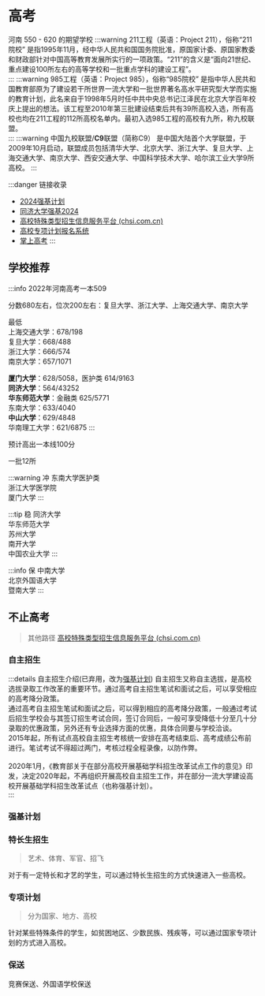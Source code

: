 # 高考

河南 550 - 620 的期望学校
:::warning 211工程（英语：Project 211），俗称“211院校”
是指1995年11月，经中华人民共和国国务院批准，原国家计委、原国家教委和财政部针对中国高等教育发展所实行的一项政策。“211”的含义是“面向21世纪、重点建设100所左右的高等学校和一批重点学科的建设工程”。  
:::
:::warning 985工程（英语：Project 985），俗称“985院校”
是指中华人民共和国教育部原为了建设若干所世界一流大学和一批世界著名高水平研究型大学而实施的教育计划，此名来自于1998年5月时任中共中央总书记江泽民在北京大学百年校庆上提出的想法。该工程至2010年第三批建设结束后共有39所高校入选，所有高校也均在211工程的112所高校名单内。最初入选985工程的高校有九所，称九校联盟。  
:::
:::warning 中国九校联盟/**C9**联盟（简称C9）
是中国大陆首个大学联盟，于2009年10月启动，联盟成员包括清华大学、北京大学、浙江大学、复旦大学、上海交通大学、南京大学、西安交通大学、中国科学技术大学、哈尔滨工业大学9所高校。
:::

:::danger 链接收录

- [2024强基计划](https://gaokao.chsi.com.cn/gkxx/zt/qjjh2024.shtml)
- [同济大学强基2024](https://bm.chsi.com.cn/jcxkzs/stu/)
- [高校特殊类型招生信息服务平台 (chsi.com.cn)](https://bm.chsi.com.cn/)
- [高校专项计划报名系统](https://gaokao.chsi.com.cn/zzbm/stu/welcome.action)
- [掌上高考](https://gaokao.eol.cn/he_nan/)
:::

## 学校推荐

:::info 2022年河南高考一本509  

分数680左右，位次200左右：复旦大学、浙江大学、上海交通大学、南京大学

最低  
上海交通大学：678/198  
复旦大学：668/488  
浙江大学：666/574  
南京大学：657/1071  

**厦门大学**：628/5058，医护类 614/9163  
**同济大学**：564/43252  
**华东师范大学**：金融类 625/5771  
东南大学：633/4040  
**中山大学**：629/4848  
华南理工大学：621/6875
:::

预计高出一本线100分

一批12所

:::warning 冲
东南大学医护类  
浙江大学医学院  
厦门大学
:::

:::tip 稳
同济大学  
华东师范大学  
苏州大学  
南开大学  
中国农业大学
:::

:::info 保
中南大学  
北京外国语大学  
暨南大学
:::

<Gaokao />

## 不止高考

> 其他路径 [高校特殊类型招生信息服务平台 (chsi.com.cn)](https://bm.chsi.com.cn/)

### 自主招生

:::details 自主招生介绍(已弃用，改为[强基计划](#强基计划))
自主招生又称自主选拔，是高校选拔录取工作改革的重要环节。通过高考自主招生笔试和面试之后，可以享受相应的高考降分政策。<br>
通过高考自主招生笔试和面试之后，可以得到相应的高考降分政策，一般通过考试后招生学校会与其签订招生考试合同，签订合同后，一般可享受降低十分至几十分录取的优惠政策，另外还有专业选择方面的优惠，具体合同要与学校洽谈。  <br>
2015年起，所有试点高校自主招生考核统一安排在高考结束后、高考成绩公布前进行。笔试考试不得超过两门，考核过程全程录像，以防作弊。<br>  
2020年1月，《教育部关于在部分高校开展基础学科招生改革试点工作的意见》印发，决定2020年起，不再组织开展高校自主招生工作，并在部分一流大学建设高校开展基础学科招生改革试点（也称强基计划）。  
:::

### 强基计划

### 特长生招生

> 艺术、体育、军官、招飞

对于有一定特长和才艺的学生，可以通过特长生招生的方式快速进入一些高校。

### 专项计划

> 分为国家、地方、高校

针对某些特殊条件的学生，如贫困地区、少数民族、残疾等，可以通过国家专项计划的方式进入高校。

### 保送

竞赛保送、外国语学校保送

<script setup>
import Gaokao from '../.vitepress/components/exam/Gaokao.vue'
</script>
